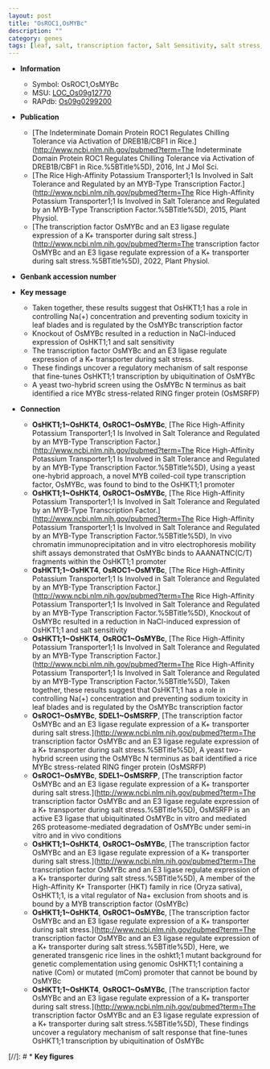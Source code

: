 ```yaml
---
layout: post
title: "OsROC1,OsMYBc"
description: ""
category: genes
tags: [leaf, salt, transcription factor, Salt Sensitivity, salt stress, R protein, transporter]
---
```


* **Information**  
    + Symbol: OsROC1,OsMYBc  
    + MSU: [LOC_Os09g12770](http://rice.uga.edu/cgi-bin/ORF_infopage.cgi?orf=LOC_Os09g12770)  
    + RAPdb: [Os09g0299200](https://rapdb.dna.affrc.go.jp/locus/?name=Os09g0299200)  

* **Publication**  
    + [The Indeterminate Domain Protein ROC1 Regulates Chilling Tolerance via Activation of DREB1B/CBF1 in Rice.](http://www.ncbi.nlm.nih.gov/pubmed?term=The Indeterminate Domain Protein ROC1 Regulates Chilling Tolerance via Activation of DREB1B/CBF1 in Rice.%5BTitle%5D), 2016, Int J Mol Sci.
    + [The Rice High-Affinity Potassium Transporter1;1 Is Involved in Salt Tolerance and Regulated by an MYB-Type Transcription Factor.](http://www.ncbi.nlm.nih.gov/pubmed?term=The Rice High-Affinity Potassium Transporter1;1 Is Involved in Salt Tolerance and Regulated by an MYB-Type Transcription Factor.%5BTitle%5D), 2015, Plant Physiol.
    + [The transcription factor OsMYBc and an E3 ligase regulate expression of a K+ transporter during salt stress.](http://www.ncbi.nlm.nih.gov/pubmed?term=The transcription factor OsMYBc and an E3 ligase regulate expression of a K+ transporter during salt stress.%5BTitle%5D), 2022, Plant Physiol.

* **Genbank accession number**  

* **Key message**  
    + Taken together, these results suggest that OsHKT1;1 has a role in controlling Na(+) concentration and preventing sodium toxicity in leaf blades and is regulated by the OsMYBc transcription factor
    + Knockout of OsMYBc resulted in a reduction in NaCl-induced expression of OsHKT1;1 and salt sensitivity
    + The transcription factor OsMYBc and an E3 ligase regulate expression of a K+ transporter during salt stress.
    + These findings uncover a regulatory mechanism of salt response that fine-tunes OsHKT1;1 transcription by ubiquitination of OsMYBc
    + A yeast two-hybrid screen using the OsMYBc N terminus as bait identified a rice MYBc stress-related RING finger protein (OsMSRFP)

* **Connection**  
    + __OsHKT1;1~OsHKT4__, __OsROC1~OsMYBc__, [The Rice High-Affinity Potassium Transporter1;1 Is Involved in Salt Tolerance and Regulated by an MYB-Type Transcription Factor.](http://www.ncbi.nlm.nih.gov/pubmed?term=The Rice High-Affinity Potassium Transporter1;1 Is Involved in Salt Tolerance and Regulated by an MYB-Type Transcription Factor.%5BTitle%5D), Using a yeast one-hybrid approach, a novel MYB coiled-coil type transcription factor, OsMYBc, was found to bind to the OsHKT1;1 promoter
    + __OsHKT1;1~OsHKT4__, __OsROC1~OsMYBc__, [The Rice High-Affinity Potassium Transporter1;1 Is Involved in Salt Tolerance and Regulated by an MYB-Type Transcription Factor.](http://www.ncbi.nlm.nih.gov/pubmed?term=The Rice High-Affinity Potassium Transporter1;1 Is Involved in Salt Tolerance and Regulated by an MYB-Type Transcription Factor.%5BTitle%5D), In vivo chromatin immunoprecipitation and in vitro electrophoresis mobility shift assays demonstrated that OsMYBc binds to AAANATNC(C/T) fragments within the OsHKT1;1 promoter
    + __OsHKT1;1~OsHKT4__, __OsROC1~OsMYBc__, [The Rice High-Affinity Potassium Transporter1;1 Is Involved in Salt Tolerance and Regulated by an MYB-Type Transcription Factor.](http://www.ncbi.nlm.nih.gov/pubmed?term=The Rice High-Affinity Potassium Transporter1;1 Is Involved in Salt Tolerance and Regulated by an MYB-Type Transcription Factor.%5BTitle%5D), Knockout of OsMYBc resulted in a reduction in NaCl-induced expression of OsHKT1;1 and salt sensitivity
    + __OsHKT1;1~OsHKT4__, __OsROC1~OsMYBc__, [The Rice High-Affinity Potassium Transporter1;1 Is Involved in Salt Tolerance and Regulated by an MYB-Type Transcription Factor.](http://www.ncbi.nlm.nih.gov/pubmed?term=The Rice High-Affinity Potassium Transporter1;1 Is Involved in Salt Tolerance and Regulated by an MYB-Type Transcription Factor.%5BTitle%5D), Taken together, these results suggest that OsHKT1;1 has a role in controlling Na(+) concentration and preventing sodium toxicity in leaf blades and is regulated by the OsMYBc transcription factor
    + __OsROC1~OsMYBc__, __SDEL1~OsMSRFP__, [The transcription factor OsMYBc and an E3 ligase regulate expression of a K+ transporter during salt stress.](http://www.ncbi.nlm.nih.gov/pubmed?term=The transcription factor OsMYBc and an E3 ligase regulate expression of a K+ transporter during salt stress.%5BTitle%5D),  A yeast two-hybrid screen using the OsMYBc N terminus as bait identified a rice MYBc stress-related RING finger protein (OsMSRFP)
    + __OsROC1~OsMYBc__, __SDEL1~OsMSRFP__, [The transcription factor OsMYBc and an E3 ligase regulate expression of a K+ transporter during salt stress.](http://www.ncbi.nlm.nih.gov/pubmed?term=The transcription factor OsMYBc and an E3 ligase regulate expression of a K+ transporter during salt stress.%5BTitle%5D),  OsMSRFP is an active E3 ligase that ubiquitinated OsMYBc in vitro and mediated 26S proteasome-mediated degradation of OsMYBc under semi-in vitro and in vivo conditions
    + __OsHKT1;1~OsHKT4__, __OsROC1~OsMYBc__, [The transcription factor OsMYBc and an E3 ligase regulate expression of a K+ transporter during salt stress.](http://www.ncbi.nlm.nih.gov/pubmed?term=The transcription factor OsMYBc and an E3 ligase regulate expression of a K+ transporter during salt stress.%5BTitle%5D),  A member of the High-Affinity K+ Transporter (HKT) family in rice (Oryza sativa), OsHKT1;1, is a vital regulator of Na+ exclusion from shoots and is bound by a MYB transcription factor (OsMYBc)
    + __OsHKT1;1~OsHKT4__, __OsROC1~OsMYBc__, [The transcription factor OsMYBc and an E3 ligase regulate expression of a K+ transporter during salt stress.](http://www.ncbi.nlm.nih.gov/pubmed?term=The transcription factor OsMYBc and an E3 ligase regulate expression of a K+ transporter during salt stress.%5BTitle%5D),  Here, we generated transgenic rice lines in the oshkt1;1 mutant background for genetic complementation using genomic OsHKT1;1 containing a native (Com) or mutated (mCom) promoter that cannot be bound by OsMYBc
    + __OsHKT1;1~OsHKT4__, __OsROC1~OsMYBc__, [The transcription factor OsMYBc and an E3 ligase regulate expression of a K+ transporter during salt stress.](http://www.ncbi.nlm.nih.gov/pubmed?term=The transcription factor OsMYBc and an E3 ligase regulate expression of a K+ transporter during salt stress.%5BTitle%5D),  These findings uncover a regulatory mechanism of salt response that fine-tunes OsHKT1;1 transcription by ubiquitination of OsMYBc

[//]: # * **Key figures**  



